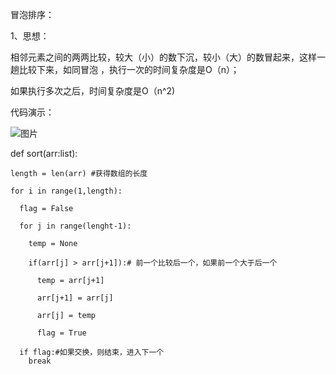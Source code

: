 冒泡排序：

1、思想：

相邻元素之间的两两比较，较大（小）的数下沉，较小（大）的数冒起来，这样一趟比较下来，如同冒泡 ，执行一次的时间复杂度是O（n）；

如果执行多次之后，时间复杂度是O（n^2)


代码演示：

![图片](https://user-images.githubusercontent.com/38878365/182789085-0dd71d13-9133-4692-b66d-c3361f15bbd3.png)


  def sort(arr:list):
  
    length = len(arr) #获得数组的长度
  
    for i in range(1,length):
    
      flag = False

      for j in range(lenght-1):

        temp = None

        if(arr[j] > arr[j+1]):# 前一个比较后一个，如果前一个大于后一个

          temp = arr[j+1]

          arr[j+1] = arr[j]

          arr[j] = temp

          flag = True

      if flag:#如果交换，则结束，进入下一个
        break

        
        
        
        
        
        
        
        
        
        
